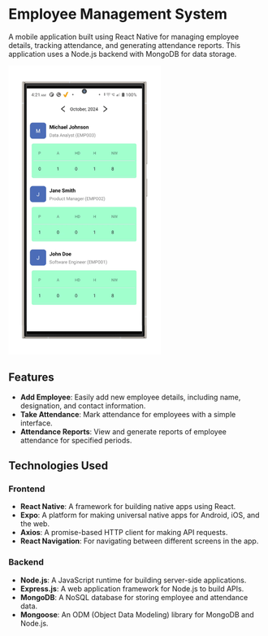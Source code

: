 

# Employee Management System

A mobile application built using React Native for managing employee details, tracking attendance, and generating attendance reports. This application uses a Node.js backend with MongoDB for data storage.

<img src="./mockup.png" alt="Employee Management System" width="300"/>


## Features

- **Add Employee**: Easily add new employee details, including name, designation, and contact information.
- **Take Attendance**: Mark attendance for employees with a simple interface.
- **Attendance Reports**: View and generate reports of employee attendance for specified periods.

## Technologies Used

### Frontend

- **React Native**: A framework for building native apps using React.
- **Expo**: A platform for making universal native apps for Android, iOS, and the web.
- **Axios**: A promise-based HTTP client for making API requests.
- **React Navigation**: For navigating between different screens in the app.

### Backend

- **Node.js**: A JavaScript runtime for building server-side applications.
- **Express.js**: A web application framework for Node.js to build APIs.
- **MongoDB**: A NoSQL database for storing employee and attendance data.
- **Mongoose**: An ODM (Object Data Modeling) library for MongoDB and Node.js.



